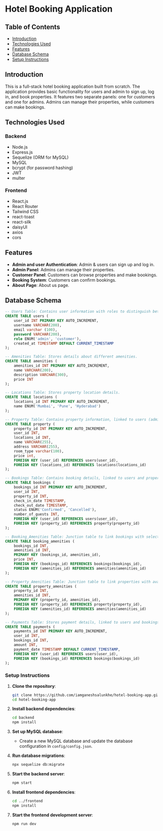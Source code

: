 # Hotel Booking Application

## Table of Contents
- [Introduction](#introduction)
- [Technologies Used](#technologies-used)
- [Features](#features)
- [Database Schema](#database-schema)
- [Setup Instructions](#setup-instructions)

  
## Introduction
This is a full-stack hotel booking application built from scratch. The application provides basic functionality for users and admin to sign up, log in, and book properties. It features two separate panels: one for customers and one for admins. Admins can manage their properties, while customers can make bookings.

## Technologies Used
### Backend
- Node.js
- Express.js
- Sequelize (ORM for MySQL)
- MySQL
- bcrypt (for password hashing)
- JWT
- multer

### Frontend
- React.js
- React Router
- Tailwind CSS
- react-toast
- react-silk
- daisyUI
- axios
- cors

## Features
- **Admin and user Authentication**: Admin & users can sign up and log in.
- **Admin Panel**: Admins can manage their properties.
- **Customer Panel**: Customers can browse properties and make bookings.
- **Booking System**: Customers can confirm bookings.
- **About Page**: About us page.



## Database Schema
```sql
-- Users Table: Contains user information with roles to distinguish between admin (property owner) and customer.
CREATE TABLE users (
    user_id INT PRIMARY KEY AUTO_INCREMENT,
    username VARCHAR(200),
    email varchar (100),
    password VARCHAR(200),
    role ENUM('admin', 'customer'),
    created_at TIMESTAMP DEFAULT CURRENT_TIMESTAMP
);

-- Amenities Table: Stores details about different amenities.
CREATE TABLE amenities (
    amenities_id INT PRIMARY KEY AUTO_INCREMENT,
    name VARCHAR(200),
    description VARCHAR(300),
    price INT 
);

-- Locations Table: Stores property location details.
CREATE TABLE locations (
    locations_id INT PRIMARY KEY AUTO_INCREMENT,
    name ENUM('Mumbai', 'Pune', 'Hyderabad')
);

-- Property Table: Contains property information, linked to users (admins) and locations.
CREATE TABLE property (
    property_id INT PRIMARY KEY AUTO_INCREMENT,
    user_id INT,
    locations_id INT,
    name VARCHAR(255),
    address VARCHAR(255),
    room_type varchar(100),
    price int,
    FOREIGN KEY (user_id) REFERENCES users(user_id),
    FOREIGN KEY (locations_id) REFERENCES locations(locations_id)
);

-- Bookings Table: Contains booking details, linked to users and properties.
CREATE TABLE bookings (
    bookings_id INT PRIMARY KEY AUTO_INCREMENT,
    user_id INT,
    property_id INT,
    check_in_date TIMESTAMP,
    check_out_date TIMESTAMP,
    status ENUM('Confirmed', 'Cancelled'),
    number_of_guests INT,
    FOREIGN KEY (user_id) REFERENCES users(user_id),
    FOREIGN KEY (property_id) REFERENCES property(property_id)
);

-- Booking_Amenities Table: Junction table to link bookings with selected amenities.
CREATE TABLE booking_amenities (
    bookings_id INT, 
    amenities_id INT,
    PRIMARY KEY (bookings_id, amenities_id),
    price INT,
    FOREIGN KEY (bookings_id) REFERENCES bookings(bookings_id),
    FOREIGN KEY (amenities_id) REFERENCES amenities(amenities_id)
);

-- Property_Amenities Table: Junction table to link properties with available amenities.
CREATE TABLE property_amenities (
    property_id INT, 
    amenities_id INT,
    PRIMARY KEY (property_id, amenities_id),
    FOREIGN KEY (property_id) REFERENCES property(property_id),
    FOREIGN KEY (amenities_id) REFERENCES amenities(amenities_id)
);

-- Payments Table: Stores payment details, linked to users and bookings.
CREATE TABLE payments (
    payments_id INT PRIMARY KEY AUTO_INCREMENT,
    user_id INT, 
    bookings_id INT,
    amount INT, 
    payment_date TIMESTAMP DEFAULT CURRENT_TIMESTAMP,
    FOREIGN KEY (user_id) REFERENCES users(user_id),
    FOREIGN KEY (bookings_id) REFERENCES bookings(bookings_id)
);
```




###  Setup Instructions

1. **Clone the repository**:
    ```sh
    git clone https://github.com/iamganeshsalunkhe/hotel-booking-app.git
    cd hotel-booking-app
    ```

2. **Install backend dependencies**:
    ```sh
    cd backend
    npm install
    ```

3. **Set up MySQL database**:
    - Create a new MySQL database and update the database configuration in `config/config.json`.

4. **Run database migrations**:
    ```sh
    npx sequelize db:migrate
    ```

5. **Start the backend server**:
    ```sh
    npm start
    ```

6. **Install frontend dependencies**:
    ```sh
    cd ../frontend
    npm install
    ```

7. **Start the frontend development server**:
    ```sh
    npm run dev
    ```

